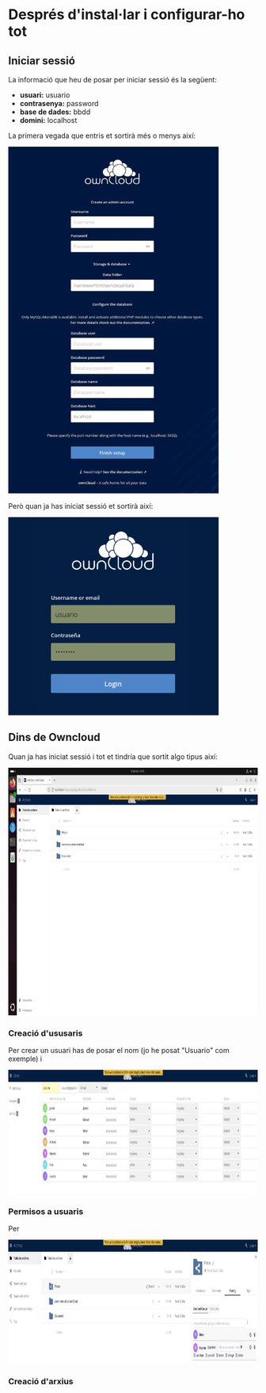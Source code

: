 # Després d'instal·lar i configurar-ho tot

## Iniciar sessió

La informació que heu de posar per iniciar sessió és la següent:

* **usuari:** usuario
* **contrasenya:** password
* **base de dades:** bbdd
* **domini:** localhost

La primera vegada que entris et sortirà més o menys així:

<img src="/Registrarse.jpg" width="425" height="700" alt="Foto de donde hay que poner toda la información"/>

Però quan ja has iniciat sessió et sortirà així:

<img src="/Iniciar Sesion.png" width="425" height="400" alt="Foto de inicio de sesión"/>

## Dins de Owncloud

Quan ja has iniciat sessió i tot et tindría que sortit algo tipus així:

<img src="/Owncloud.png" width="850" height="500" alt="Foto de Owncloud"/>

### Creació d'ususaris

Per crear un usuari has de posar el nom (jo he posat "Usuario" com exemple) i 

<img src="/Usuarios.png" width="975" height="250" alt="Foto de "/>

### Permisos a usuaris

Per 

<img src="/Permisos.png" width="975" height="250" alt="Foto de poner permisos a usuarios"/>

### Creació d'arxius

